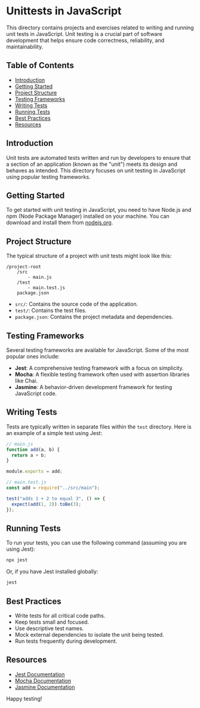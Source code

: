 # Unittests in JavaScript

This directory contains projects and exercises related to writing and running unit tests in JavaScript. Unit testing is a crucial part of software development that helps ensure code correctness, reliability, and maintainability.

## Table of Contents

- [Introduction](#introduction)
- [Getting Started](#getting-started)
- [Project Structure](#project-structure)
- [Testing Frameworks](#testing-frameworks)
- [Writing Tests](#writing-tests)
- [Running Tests](#running-tests)
- [Best Practices](#best-practices)
- [Resources](#resources)

## Introduction

Unit tests are automated tests written and run by developers to ensure that a section of an application (known as the "unit") meets its design and behaves as intended. This directory focuses on unit testing in JavaScript using popular testing frameworks.

## Getting Started

To get started with unit testing in JavaScript, you need to have Node.js and npm (Node Package Manager) installed on your machine. You can download and install them from [nodejs.org](https://nodejs.org/).

## Project Structure

The typical structure of a project with unit tests might look like this:

```
/project-root
    /src
        - main.js
    /test
        - main.test.js
    package.json
```

- `src/`: Contains the source code of the application.
- `test/`: Contains the test files.
- `package.json`: Contains the project metadata and dependencies.

## Testing Frameworks

Several testing frameworks are available for JavaScript. Some of the most popular ones include:

- **Jest**: A comprehensive testing framework with a focus on simplicity.
- **Mocha**: A flexible testing framework often used with assertion libraries like Chai.
- **Jasmine**: A behavior-driven development framework for testing JavaScript code.

## Writing Tests

Tests are typically written in separate files within the `test` directory. Here is an example of a simple test using Jest:

```javascript
// main.js
function add(a, b) {
  return a + b;
}

module.exports = add;

// main.test.js
const add = require("../src/main");

test("adds 1 + 2 to equal 3", () => {
  expect(add(1, 2)).toBe(3);
});
```

## Running Tests

To run your tests, you can use the following command (assuming you are using Jest):

```bash
npx jest
```

Or, if you have Jest installed globally:

```bash
jest
```

## Best Practices

- Write tests for all critical code paths.
- Keep tests small and focused.
- Use descriptive test names.
- Mock external dependencies to isolate the unit being tested.
- Run tests frequently during development.

## Resources

- [Jest Documentation](https://jestjs.io/docs/en/getting-started)
- [Mocha Documentation](https://mochajs.org/)
- [Jasmine Documentation](https://jasmine.github.io/)

Happy testing!

